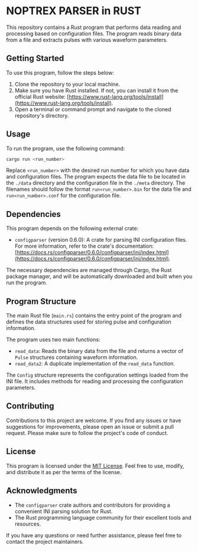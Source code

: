 # NOPTREX PARSER in RUST

This repository contains a Rust program that performs data reading and processing based on configuration files. The program reads binary data from a file and extracts pulses with various waveform parameters.

## Getting Started

To use this program, follow the steps below:

1. Clone the repository to your local machine.
2. Make sure you have Rust installed. If not, you can install it from the official Rust website: [https://www.rust-lang.org/tools/install](https://www.rust-lang.org/tools/install).
3. Open a terminal or command prompt and navigate to the cloned repository's directory.

## Usage

To run the program, use the following command:

```bash
cargo run <run_number>
```


Replace `<run_number>` with the desired run number for which you have data and configuration files. The program expects the data file to be located in the `./data` directory and the configuration file in the `./meta` directory. The filenames should follow the format `run<run_number>.bin` for the data file and `run<run_number>.conf` for the configuration file.

## Dependencies

This program depends on the following external crate:

- `configparser` (version 0.6.0): A crate for parsing INI configuration files. For more information, refer to the crate's documentation: [https://docs.rs/configparser/0.6.0/configparser/ini/index.html](https://docs.rs/configparser/0.6.0/configparser/ini/index.html).

The necessary dependencies are managed through Cargo, the Rust package manager, and will be automatically downloaded and built when you run the program.

## Program Structure

The main Rust file (`main.rs`) contains the entry point of the program and defines the data structures used for storing pulse and configuration information.

The program uses two main functions:

- `read_data`: Reads the binary data from the file and returns a vector of `Pulse` structures containing waveform information.
- `read_data2`: A duplicate implementation of the `read_data` function.

The `Config` structure represents the configuration settings loaded from the INI file. It includes methods for reading and processing the configuration parameters.

## Contributing

Contributions to this project are welcome. If you find any issues or have suggestions for improvements, please open an issue or submit a pull request. Please make sure to follow the project's code of conduct.

## License

This program is licensed under the [MIT License](LICENSE). Feel free to use, modify, and distribute it as per the terms of the license.

## Acknowledgments

- The `configparser` crate authors and contributors for providing a convenient INI parsing solution for Rust.
- The Rust programming language community for their excellent tools and resources.

If you have any questions or need further assistance, please feel free to contact the project maintainers.
